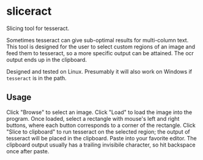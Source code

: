 # sliceract
Slicing tool for tesseract.

Sometimes tesseract can give sub-optimal results for multi-column text.  This tool is designed for the user to select custom regions of an image and feed them to tesseract, so a more specific output can be attained.  The ocr output ends up in the clipboard.

Designed and tested on Linux.  Presumably it will also work on Windows if `tesseract` is in the path.

## Usage

Click "Browse" to select an image.  Click "Load" to load the image into the program.  Once loaded, select a rectangle with mouse's left and right buttons, where each button corresponds to a corner of the rectangle.  Click "Slice to clipboard" to run tesseract on the selected region; the output of tesseract will be placed in the clipboard.  Paste into your favorite editor.  The clipboard output usually has a trailing invisibile character, so hit backspace once after paste.
